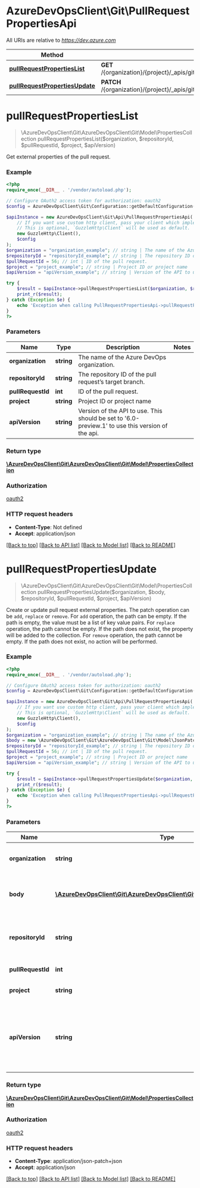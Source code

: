 # AzureDevOpsClient\Git\PullRequestPropertiesApi

All URIs are relative to *https://dev.azure.com*

Method | HTTP request | Description
------------- | ------------- | -------------
[**pullRequestPropertiesList**](PullRequestPropertiesApi.md#pullRequestPropertiesList) | **GET** /{organization}/{project}/_apis/git/repositories/{repositoryId}/pullRequests/{pullRequestId}/properties | 
[**pullRequestPropertiesUpdate**](PullRequestPropertiesApi.md#pullRequestPropertiesUpdate) | **PATCH** /{organization}/{project}/_apis/git/repositories/{repositoryId}/pullRequests/{pullRequestId}/properties | 


# **pullRequestPropertiesList**
> \AzureDevOpsClient\Git\AzureDevOpsClient\Git\Model\PropertiesCollection pullRequestPropertiesList($organization, $repositoryId, $pullRequestId, $project, $apiVersion)



Get external properties of the pull request.

### Example
```php
<?php
require_once(__DIR__ . '/vendor/autoload.php');

// Configure OAuth2 access token for authorization: oauth2
$config = AzureDevOpsClient\Git\Configuration::getDefaultConfiguration()->setAccessToken('YOUR_ACCESS_TOKEN');

$apiInstance = new AzureDevOpsClient\Git\Api\PullRequestPropertiesApi(
    // If you want use custom http client, pass your client which implements `GuzzleHttp\ClientInterface`.
    // This is optional, `GuzzleHttp\Client` will be used as default.
    new GuzzleHttp\Client(),
    $config
);
$organization = "organization_example"; // string | The name of the Azure DevOps organization.
$repositoryId = "repositoryId_example"; // string | The repository ID of the pull request’s target branch.
$pullRequestId = 56; // int | ID of the pull request.
$project = "project_example"; // string | Project ID or project name
$apiVersion = "apiVersion_example"; // string | Version of the API to use.  This should be set to '6.0-preview.1' to use this version of the api.

try {
    $result = $apiInstance->pullRequestPropertiesList($organization, $repositoryId, $pullRequestId, $project, $apiVersion);
    print_r($result);
} catch (Exception $e) {
    echo 'Exception when calling PullRequestPropertiesApi->pullRequestPropertiesList: ', $e->getMessage(), PHP_EOL;
}
?>
```

### Parameters

Name | Type | Description  | Notes
------------- | ------------- | ------------- | -------------
 **organization** | **string**| The name of the Azure DevOps organization. |
 **repositoryId** | **string**| The repository ID of the pull request’s target branch. |
 **pullRequestId** | **int**| ID of the pull request. |
 **project** | **string**| Project ID or project name |
 **apiVersion** | **string**| Version of the API to use.  This should be set to &#39;6.0-preview.1&#39; to use this version of the api. |

### Return type

[**\AzureDevOpsClient\Git\AzureDevOpsClient\Git\Model\PropertiesCollection**](../Model/PropertiesCollection.md)

### Authorization

[oauth2](../../README.md#oauth2)

### HTTP request headers

 - **Content-Type**: Not defined
 - **Accept**: application/json

[[Back to top]](#) [[Back to API list]](../../README.md#documentation-for-api-endpoints) [[Back to Model list]](../../README.md#documentation-for-models) [[Back to README]](../../README.md)

# **pullRequestPropertiesUpdate**
> \AzureDevOpsClient\Git\AzureDevOpsClient\Git\Model\PropertiesCollection pullRequestPropertiesUpdate($organization, $body, $repositoryId, $pullRequestId, $project, $apiVersion)



Create or update pull request external properties. The patch operation can be `add`, `replace` or `remove`. For `add` operation, the path can be empty. If the path is empty, the value must be a list of key value pairs. For `replace` operation, the path cannot be empty. If the path does not exist, the property will be added to the collection. For `remove` operation, the path cannot be empty. If the path does not exist, no action will be performed.

### Example
```php
<?php
require_once(__DIR__ . '/vendor/autoload.php');

// Configure OAuth2 access token for authorization: oauth2
$config = AzureDevOpsClient\Git\Configuration::getDefaultConfiguration()->setAccessToken('YOUR_ACCESS_TOKEN');

$apiInstance = new AzureDevOpsClient\Git\Api\PullRequestPropertiesApi(
    // If you want use custom http client, pass your client which implements `GuzzleHttp\ClientInterface`.
    // This is optional, `GuzzleHttp\Client` will be used as default.
    new GuzzleHttp\Client(),
    $config
);
$organization = "organization_example"; // string | The name of the Azure DevOps organization.
$body = new \AzureDevOpsClient\Git\AzureDevOpsClient\Git\Model\JsonPatchDocument(); // \AzureDevOpsClient\Git\AzureDevOpsClient\Git\Model\JsonPatchDocument | Properties to add, replace or remove in JSON Patch format.
$repositoryId = "repositoryId_example"; // string | The repository ID of the pull request’s target branch.
$pullRequestId = 56; // int | ID of the pull request.
$project = "project_example"; // string | Project ID or project name
$apiVersion = "apiVersion_example"; // string | Version of the API to use.  This should be set to '6.0-preview.1' to use this version of the api.

try {
    $result = $apiInstance->pullRequestPropertiesUpdate($organization, $body, $repositoryId, $pullRequestId, $project, $apiVersion);
    print_r($result);
} catch (Exception $e) {
    echo 'Exception when calling PullRequestPropertiesApi->pullRequestPropertiesUpdate: ', $e->getMessage(), PHP_EOL;
}
?>
```

### Parameters

Name | Type | Description  | Notes
------------- | ------------- | ------------- | -------------
 **organization** | **string**| The name of the Azure DevOps organization. |
 **body** | [**\AzureDevOpsClient\Git\AzureDevOpsClient\Git\Model\JsonPatchDocument**](../Model/JsonPatchDocument.md)| Properties to add, replace or remove in JSON Patch format. |
 **repositoryId** | **string**| The repository ID of the pull request’s target branch. |
 **pullRequestId** | **int**| ID of the pull request. |
 **project** | **string**| Project ID or project name |
 **apiVersion** | **string**| Version of the API to use.  This should be set to &#39;6.0-preview.1&#39; to use this version of the api. |

### Return type

[**\AzureDevOpsClient\Git\AzureDevOpsClient\Git\Model\PropertiesCollection**](../Model/PropertiesCollection.md)

### Authorization

[oauth2](../../README.md#oauth2)

### HTTP request headers

 - **Content-Type**: application/json-patch+json
 - **Accept**: application/json

[[Back to top]](#) [[Back to API list]](../../README.md#documentation-for-api-endpoints) [[Back to Model list]](../../README.md#documentation-for-models) [[Back to README]](../../README.md)


